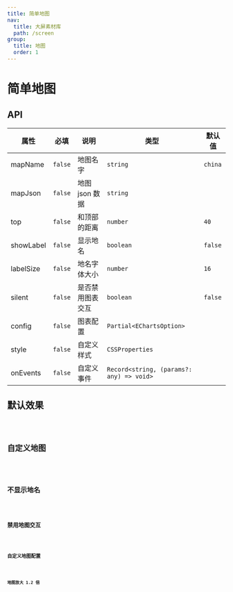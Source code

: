 ```yaml
---
title: 简单地图
nav:
  title: 大屏素材库
  path: /screen
group:
  title: 地图
  order: 1
---
```


# 简单地图

## API

| 属性      | 必填    | 说明             | 类型                                     | 默认值  |
| --------- | ------- | ---------------- | ---------------------------------------- | ------- |
| mapName   | `false` | 地图名字         | `string`                                 | `china` |
| mapJson   | `false` | 地图 json 数据   | `string`                                 |         |
| top       | `false` | 和顶部的距离     | `number`                                 | `40`    |
| showLabel | `false` | 显示地名         | `boolean`                                | `false` |
| labelSize | `false` | 地名字体大小     | `number`                                 | `16`    |
| silent    | `false` | 是否禁用图表交互 | `boolean`                                | `false` |
| config    | `false` | 图表配置         | `Partial<EChartsOption>`                 |         |
| style     | `false` | 自定义样式       | `CSSProperties`                          |         |
| onEvents  | `false` | 自定义事件       | `Record<string, (params?: any) => void>` |         |

## 默认效果

<code src="../../example/SimpleMapDemo/demo1.tsx" background="#040727">

## 自定义地图

<code src="../../example/SimpleMapDemo/demo2.tsx" background="#040727">

## 不显示地名

<code src="../../example/SimpleMapDemo/demo3.tsx" background="#040727">

## 禁用地图交互

<code src="../../example/SimpleMapDemo/demo4.tsx" background="#040727">

## 自定义地图配置

<code src="../../example/SimpleMapDemo/demo5.tsx" background="#040727">

## 地图放大 1.2 倍

<code src="../../example/SimpleMapDemo/demo6.tsx" background="#040727">
